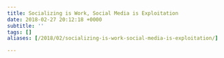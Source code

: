 ```yaml
---
title: Socializing is Work, Social Media is Exploitation
date: 2018-02-27 20:12:18 +0000
subtitle: ''
tags: []
aliases: [/2018/02/socializing-is-work-social-media-is-exploitation/]

---
```

